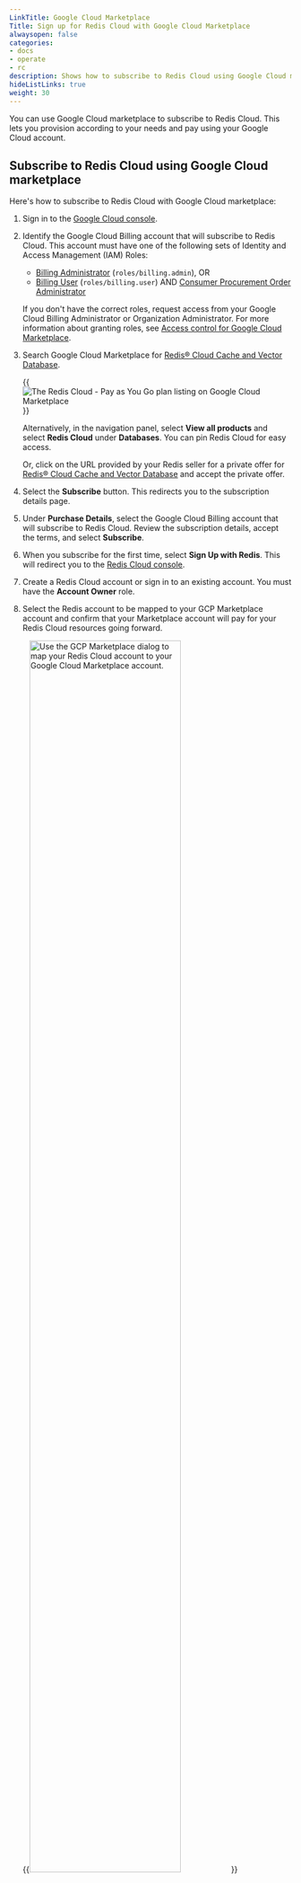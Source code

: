 ```yaml
---
LinkTitle: Google Cloud Marketplace
Title: Sign up for Redis Cloud with Google Cloud Marketplace
alwaysopen: false
categories:
- docs
- operate
- rc
description: Shows how to subscribe to Redis Cloud using Google Cloud marketplace
hideListLinks: true
weight: 30
---
```


You can use Google Cloud marketplace to subscribe to Redis Cloud. This lets you provision according to your needs and pay using your Google Cloud account.

## Subscribe to Redis Cloud using Google Cloud marketplace

Here's how to subscribe to Redis Cloud with Google Cloud marketplace:

1.  Sign in to the [Google Cloud console](https://console.cloud.google.com/).

1. Identify the Google Cloud Billing account that will subscribe to Redis Cloud. This account must have one of the following sets of Identity and Access Management (IAM) Roles:

    - [Billing Administrator](https://cloud.google.com/billing/docs/how-to/billing-access#overview-of-cloud-billing-roles-in-cloud-iam) (`roles/billing.admin`), OR
    - [Billing User](https://cloud.google.com/billing/docs/how-to/billing-access#overview-of-cloud-billing-roles-in-cloud-iam) (`roles/billing.user`) AND [Consumer Procurement Order Administrator](https://cloud.google.com/marketplace/docs/access-control#roles-permissions)

    If you don't have the correct roles, request access from your Google Cloud Billing Administrator or Organization Administrator. For more information about granting roles, see [Access control for Google Cloud Marketplace](https://cloud.google.com/marketplace/docs/access-control).

1.  Search Google Cloud Marketplace for [Redis® Cloud Cache and Vector Database](https://console.cloud.google.com/marketplace/product/redis-marketplace-isaas/redis-enterprise-cloud-flexible-plan).

    {{<image filename="images/rc/gcp-marketplace-rc-payg-plan.png" alt="The Redis Cloud - Pay as You Go plan listing on Google Cloud Marketplace" >}}

    Alternatively, in the navigation panel, select **View all products** and select **Redis Cloud** under **Databases**. You can pin Redis Cloud for easy access.

    Or, click on the URL provided by your Redis seller for a private offer for [Redis® Cloud Cache and Vector Database](https://console.cloud.google.com/marketplace/product/redis-marketplace-isaas/redis-enterprise-cloud-flexible-plan) and accept the private offer.

1.  Select the **Subscribe** button. This redirects you to the subscription details page.

1. Under **Purchase Details**, select the Google Cloud Billing account that will subscribe to Redis Cloud. Review the subscription details, accept the terms, and select **Subscribe**.

1. When you subscribe for the first time, select **Sign Up with Redis**. This will redirect you to the [Redis Cloud console](https://cloud.redis.io).

1. Create a Redis Cloud account or sign in to an existing account. You must have the **Account Owner** role.

1.  Select the Redis account to be mapped to your GCP Marketplace account and confirm that your Marketplace account will pay for your Redis Cloud resources going forward.

    {{<image filename="images/rc/gcp-marketplace-map-account-dialog.png" alt="Use the GCP Marketplace dialog to map your Redis Cloud account to your Google Cloud Marketplace account." width="75%">}}

1.  Select **Connect account** to confirm your choice.

    {{< note >}}
You must complete this step to bill your Redis Cloud resources to your Google Cloud Marketplace account.
    {{< /note >}}

1.  After you connect your Redis account to your Google Cloud Marketplace account, a message appears in the upper left corner of the account panel.

    {{<image filename="images/rc/gcp-marketplace-billing-badge.png" alt="The Google Cloud Marketplace badge appears when your Redis Cloud account is mapped to a Google Cloud Marketplace account.">}}

1. On the Google Cloud Marketplace listing, select **Manage on provider** to go to the [Redis Cloud console](https://cloud.redis.io).

    {{<image filename="images/rc/gcp-marketplace-manage-on-provider.png" alt="The Manage on Provider button" >}}

At this point, you can create a new database using the [standard workflow]({{< relref "/operate/rc/databases/create-database" >}}), with one important change. You don't need to enter a payment method, as it automatically uses your Google Cloud Marketplace account.

To confirm this, review the payment method associated with your subscription.

Additional users can be added on the Redis Cloud console using the [Access Management]({{< relref "/operate/rc/security/access-control/access-management" >}}) page.

If your Google Cloud Marketplace account is deactivated or otherwise unavailable, you can't use your subscription until you update the billing method.  For help, [contact support](https://redis.io/support/).

## Add additional Redis accounts to Google Cloud marketplace

If you are the owner of more than one Redis Cloud account and have already associated your AWS marketplace account with one or more of your Redis accounts, you can add your AWS marketplace account to your other Redis Cloud accounts.

{{< embed-md "rc-marketplace-account-add.md" >}}